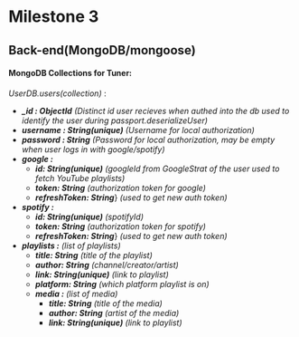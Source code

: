 # Milestone 3

## Back-end(MongoDB/mongoose)

#### MongoDB Collections for Tuner:

*UserDB.users(collection)* : 
- ***_id : ObjectId*** *(Distinct id user recieves when authed into the db used to identify the user during passport.deserializeUser)*
- ***username : String(unique)*** *(Username for local authorization)*
- ***password : String*** *(Password for local authorization, may be empty when user logs in with google/spotify)*
- ***google :*** 
  - ***id: String(unique)*** *(googleId from GoogleStrat of the user used to fetch YouTube playlists)*
  - ***token: String*** *(authorization token for google)*
  - ***refreshToken: String***} *(used to get new auth token)*
- ***spotify :*** 
  - ***id: String(unique)*** *(spotifyId)*
  - ***token: String*** *(authorization token for spotify)*
  - ***refreshToken: String***} *(used to get new auth token)*
- ***playlists :*** *(list of playlists)*
  - ***title: String*** *(title of the playlist)*
  - ***author: String*** *(channel/creator/artist)*
  - ***link: String(unique)*** *(link to playlist)*
  - ***platform: String*** *(which platform playlist is on)*
  - ***media :*** *(list of media)*
    - ***title: String*** *(title of the media)*
    - ***author: String*** *(artist of the media)*
    - ***link: String(unique)*** *(link to playlist)* 


 

